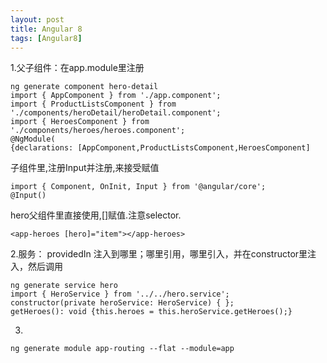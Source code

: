 ```yaml
---
layout: post
title: Angular 8
tags: [Angular8]
---
```

1.父子组件：在app.module里注册
```
ng generate component hero-detail
import { AppComponent } from './app.component';
import { ProductListsComponent } from './components/heroDetail/heroDetail.component';
import { HeroesComponent } from './components/heroes/heroes.component';
@NgModule(
{declarations: [AppComponent,ProductListsComponent,HeroesComponent]
```
子组件里,注册Input并注册,来接受赋值
```
import { Component, OnInit, Input } from '@angular/core';
@Input()
``` 
hero父组件里直接使用,[]赋值.注意selector.
```
<app-heroes [hero]="item"></app-heroes>
```
2.服务： providedIn 注入到哪里；哪里引用，哪里引入，并在constructor里注入，然后调用
```
ng generate service hero
import { HeroService } from '../../hero.service';
constructor(private heroService: HeroService) { };
getHeroes(): void {this.heroes = this.heroService.getHeroes();}
```
3.
```
ng generate module app-routing --flat --module=app
```

